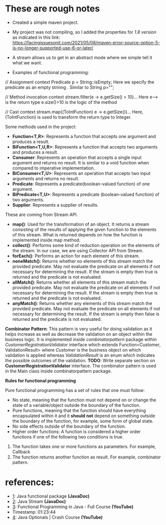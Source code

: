 # These are rough notes

- Created a simple maven project.

- My project was not compiling, so I added the properties for _1.8 version_ as indicated in this link: https://facingissuesonit.com/2021/05/08/maven-error-source-option-5-is-no-longer-supported-use-6-or-later/

- A stream allows us to get in an abstract mode where we simple tell it what we want.

- Examples of functional programming:

// Assignment context
     Predicate<String> p = String::isEmpty;
     Here we specify the predicate as an empty strinng .
     Similar to String p="";

// Method invocation context
     stream.filter(e -> e.getSize() > 10)...
     Here e--> is the return type 
     e.size()>10 is the logic of the method
     

// Cast context
     stream.map((ToIntFunction) e -> e.getSize())...
     Here,  (ToIntFunction) is used to transform the return type to Integer.
     
Some methods used in the project:
     
- **Function<T,R>**: Represents a function that accepts one argument and produces a result.
- **BiFunction<T,U,R>**: Represents a function that accepts two arguments and produces a result.
- **Consumer<T>**: Represents an operation that accepts a single input argument and returns no result. It is similar to a void function when compared to imperative implementation.
- **BiConsumer<T,U>**: Represents an operation that accepts two input arguments and returns no result.
- **Predicate<T>**: Represents a predicate(boolean-valued function) of one argument.
- **BiPredicate<T,U>**: Represents a predicate (boolean-valued function) of two arguments.
- **Supplier<T>**: Represents a supplier of results.

These are coming from Stream API.
- **map()**: Used for the transformation of an object.  It returns a stream consisting of the results of applying the given function to the elements of this stream. What is returned depends on how the function is implemented inside map method.
- **collect()**: Performs some kind of reduction operation on the elements of the stream. In our case, we are using Collector API from Stream.  
- **forEach()**: Performs an action for each element of this stream. 
- **noneMatch()**: Returns whether no elements of this stream match the provided predicate. May not evaluate the predicate on all elements if not necessary for determining the result. If the stream is empty then true is returned and the predicate is not evaluated. 
- **allMatch()**: Returns whether all elements of this stream match the provided predicate. May not evaluate the predicate on all elements if not necessary for determining the result. If the stream is empty then true is returned and the predicate is not evaluated. 
- **anyMatch()**: Returns whether any elements of this stream match the provided predicate. May not evaluate the predicate on all elements if not necessary for determining the result. If the stream is empty then false is returned and the predicate is not evaluated. 

**Combinator Pattern**: This pattern is very useful for doing validation as it helps increase as well as decrease the validation on an object within the business logic. It is implemented inside _combinatorpattern_ package within _CustomerRegistrationValidator_ interface which extends Function<Customer, ValidationResult> where _Customer_ is the business object on which validation is applied whereas _ValidationResult_ is an enum which indicates the possible outcomes of the validation. **TODO**: Write separate section on **CustomerRegistrationValidator** interface.
The combinator pattern is used in the Main class inside combinatorpattern package.


**Rules for functional programming**

Pure functional programming has a set of rules that one must follow:

- No state, meaning that the function must not depend on or change the state of a variable/object outside the boundary of the function.
- Pure functions, meaning that the function should have everything encapsulated within it and it **should not** depend on something outside the boundary of the function, for example, some form of global state.
- No side effects outside of the boundary of the function.
- Higher order functions: A function is considered a higher order functions if one of the following two conditions is true.
1) The function takes one or more functions as parameters. For example, Callback
2) The function returns another function as result. For example, combinator pattern.

# references:
- [1](https://docs.oracle.com/javase/8/docs/api/java/util/function/package-summary.html#package.description): Java functional package **(JavaDoc)**
- [2](https://docs.oracle.com/javase/8/docs/api/java/util/stream/Stream.html): Java Stream **(JavaDoc)**
- [3](https://www.youtube.com/watch?v=rPSL1alFIjI): Functional Programming in Java - Full Course **(YouTube)**
- Timestamp: 01:23:44
- [4](https://www.youtube.com/watch?v=1xCxoOuDZuU): Java Optionals | Crash Course **(YouTube)**



